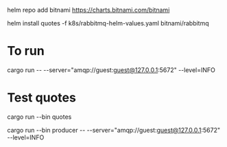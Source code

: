 helm repo add bitnami https://charts.bitnami.com/bitnami

helm install quotes -f k8s/rabbitmq-helm-values.yaml bitnami/rabbitmq 

# To run 
cargo run -- --server="amqp://guest:guest@127.0.0.1:5672" --level=INFO

# Test quotes
cargo run --bin quotes

cargo run --bin producer -- --server="amqp://guest:guest@127.0.0.1:5672" --level=INFO